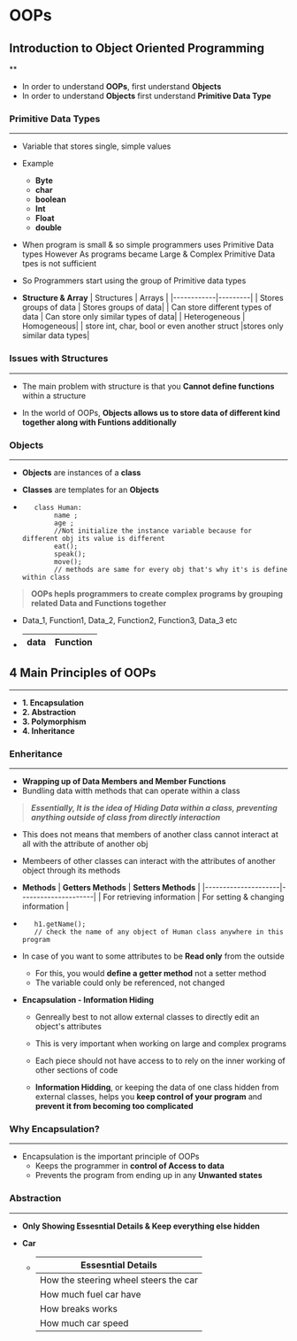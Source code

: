 # OOPs


## Introduction to Object Oriented Programming
**
- In order to understand **OOPs**, first understand **Objects**
- In order to understand **Objects** first  understand **Primitive Data Type**

### **Primitive Data Types**
***
- Variable that stores single, simple values
- Example
  - **Byte**
  - **char**
  - **boolean**
  - **Int**
  - **Float**
  - **double**
  
- When program is small & so simple programmers uses Primitive Data types However As programs became Large & Complex Primitive Data tpes is not sufficient

- So Programmers start using the group of Primitive data types

- **Structure & Array**
| Structures | Arrays |
|------------|---------|
| Stores groups of data | Stores groups of data|
| Can store different types of data | Can store only similar types of data|
| Heterogeneous | Homogeneous|
| store int, char, bool or even another struct |stores only similar data types|

### Issues with Structures
***
- The main problem with structure is that you **Cannot define functions** within a structure

- In the world of OOPs, **Objects allows us to store data of different kind together along with Funtions additionally**


### **Objects**
***
  - **Objects** are instances of a **class**
  - **Classes** are templates for an **Objects**
  
- ```code
     class Human:
          name ;
          age ;
          //Not initialize the instance variable because for different obj its value is different
          eat();
          speak();
          move();
          // methods are same for every obj that's why it's is define within class
  ```
  
> **OOPs hepls programmers to create complex programs by grouping related Data and Functions together**
- Data_1, Function1, Data_2, Function2, Function3, Data_3 etc
- | data | Function|
  |------|---------|

## **4 Main Principles of OOPs**
***
* **1. Encapsulation**
* **2. Abstraction**
* **3. Polymorphism**
* **4. Inheritance**


### **Enheritance**
***
   - **Wrapping up of Data Members and Member Functions**
   - Bundling data witth methods that can operate within a class
   
   > ***Essentially, It is the idea of **Hiding Data** within a class, preventing anything outside of class from directly interaction***
   
   - This does not means that members of another class cannot interact at all with the attribute of another obj
   
   - Membeers of other classes can interact with the attributes of another object through its methods

- **Methods**
| **Getters Methods** | **Setters Methods** |
|---------------------|---------------------|
| For retrieving information | For setting & changing information |

- ```code
     h1.getName();
     // check the name of any object of Human class anywhere in this program

- In case of you want to some attributes to be **Read only** from the outside
  - For this, you would **define a getter method** not a setter method
  - The variable could only be referenced, not changed


- **Encapsulation - Information Hiding**
  - Genreally best to not allow external classes to directly edit an object's attributes
  - This is very important when working on large and complex programs
  - Each piece should not have access to to rely on the inner working of other sections of code
  
  - **Information Hidding**, or keeping the data of one class hidden from external classes, helps you **keep control of your program** and **prevent it from becoming too complicated**

### Why Encapsulation?
***
- Encapsulation is the important principle of OOPs
  - Keeps the programmer in **control of Access to data**
  - Prevents the program from ending up in any **Unwanted states**


### **Abstraction**
***
   - **Only Showing Essesntial Details & Keep everything else hidden**
   
- **Car**
   - |**Essesntial Details**|
     |----------------------|
     | How the steering wheel steers the car|
     |How much fuel car have|
     | How breaks works |
     | How much car speed|











